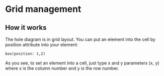 Grid management
===============

## How it works

The hole diagram is in grid layout. You can put an element into the cell by position attribute into your element:

    box(position: 1,2)

As you see, to set an element into a cell, just type x and y parameters (x, y) where x is the column number and y is the row number.
